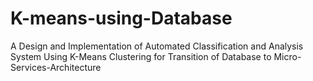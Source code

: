 # K-means-using-Database
A Design and Implementation of Automated Classification and Analysis System Using K-Means Clustering for Transition of Database to Micro-Services-Architecture
